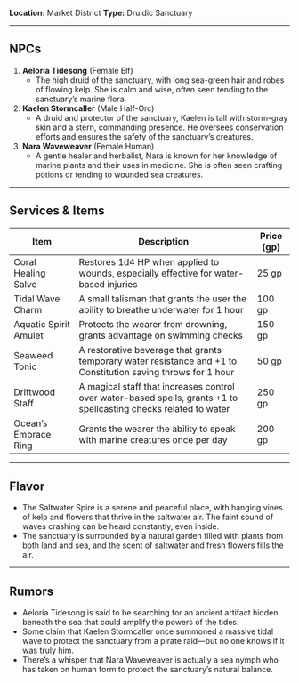 **Location:** Market District 
**Type:** Druidic Sanctuary

---

## NPCs

1. **Aeloria Tidesong** (Female Elf)
    - The high druid of the sanctuary, with long sea-green hair and robes of flowing kelp. She is calm and wise, often seen tending to the sanctuary’s marine flora.
2. **Kaelen Stormcaller** (Male Half-Orc)
    - A druid and protector of the sanctuary, Kaelen is tall with storm-gray skin and a stern, commanding presence. He oversees conservation efforts and ensures the safety of the sanctuary’s creatures.
3. **Nara Waveweaver** (Female Human)
    - A gentle healer and herbalist, Nara is known for her knowledge of marine plants and their uses in medicine. She is often seen crafting potions or tending to wounded sea creatures.

---

## Services & Items

|Item|Description|Price (gp)|
|---|---|---|
|Coral Healing Salve|Restores 1d4 HP when applied to wounds, especially effective for water-based injuries|25 gp|
|Tidal Wave Charm|A small talisman that grants the user the ability to breathe underwater for 1 hour|100 gp|
|Aquatic Spirit Amulet|Protects the wearer from drowning, grants advantage on swimming checks|150 gp|
|Seaweed Tonic|A restorative beverage that grants temporary water resistance and +1 to Constitution saving throws for 1 hour|50 gp|
|Driftwood Staff|A magical staff that increases control over water-based spells, grants +1 to spellcasting checks related to water|250 gp|
|Ocean’s Embrace Ring|Grants the wearer the ability to speak with marine creatures once per day|200 gp|

---

## Flavor

- The Saltwater Spire is a serene and peaceful place, with hanging vines of kelp and flowers that thrive in the saltwater air. The faint sound of waves crashing can be heard constantly, even inside.
- The sanctuary is surrounded by a natural garden filled with plants from both land and sea, and the scent of saltwater and fresh flowers fills the air.

---

## Rumors

- Aeloria Tidesong is said to be searching for an ancient artifact hidden beneath the sea that could amplify the powers of the tides.
- Some claim that Kaelen Stormcaller once summoned a massive tidal wave to protect the sanctuary from a pirate raid—but no one knows if it was truly him.
- There’s a whisper that Nara Waveweaver is actually a sea nymph who has taken on human form to protect the sanctuary’s natural balance.